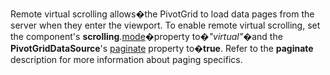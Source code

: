 Remote virtual scrolling allows�the PivotGrid to load data pages from the server when they enter the viewport. To enable remote virtual scrolling, set the component's **scrolling**.[mode](/Documentation/ApiReference/UI_Components/dxPivotGrid/Configuration/scrolling/#mode)�property to�*"virtual"*�and the **PivotGridDataSource**'s [paginate](/Documentation/ApiReference/Data_Layer/PivotGridDataSource/Configuration/#paginate) property to�**true**. Refer to the **paginate** description for more information about paging specifics.